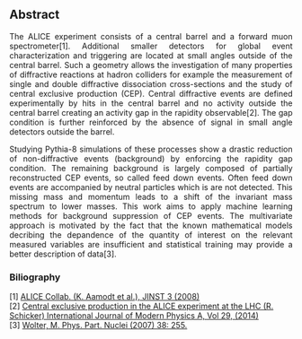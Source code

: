 ## Abstract

<p style="text-align: justify">  
The ALICE experiment consists of a central barrel and a forward muon spectrometer[1]. Additional smaller detectors for global event characterization and triggering are located at small angles outside of the central barrel. Such a geometry allows the investigation of many properties of diffractive reactions at hadron colliders for example the measurement of single and double diffractive dissociation cross-sections and the study of central exclusive production (CEP). Central diffractive events are defined experimentally by hits in the central barrel and no activity outside the central barrel creating an activity gap in the rapidity observable[2]. The gap condition is further reinforced by the absence of signal in small angle detectors outside the barrel.
</p>

<p style="text-align: justify">  
Studying Pythia-8 simulations of these processes show a drastic reduction of non-diffractive events (background) by enforcing the rapidity gap condition. The remaining background is largely composed of partially reconstructed CEP events, so called feed down events. Often feed down events are accompanied by neutral particles which is are not detected. This missing mass and momentum leads to a shift of the invariant mass spectrum to lower masses. 
This work aims to apply machine learning methods for background suppression of CEP events. The multivariate approach is motivated by the fact that the known mathematical models decribing the depandence of the quantity of interest on the relevant measured variables are insufficient and statistical training may provide a better description of data[3].
</p>

### Biliography
[1] [ALICE Collab. (K. Aamodt et al.), JINST 3 (2008)](http://iopscience.iop.org/article/10.1088/1748-0221/3/08/S08002/pdf)   
[2] [Central exclusive production in the ALICE experiment at the LHC (R. Schicker) International Journal of Modern Physics A, Vol 29, (2014)](https://arxiv.org/pdf/1411.1283v1.pdf)   
[3] [Wolter, M. Phys. Part. Nuclei (2007) 38: 255.](https://link.springer.com/article/10.1134%2FS1063779607020050)

